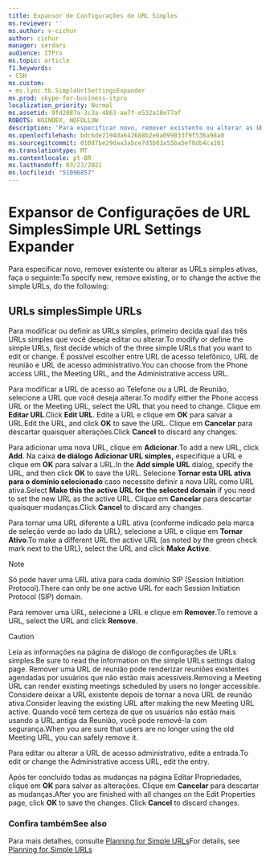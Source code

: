 ```yaml
---
title: Expansor de Configurações de URL Simples
ms.reviewer: ''
ms.author: v-cichur
author: cichur
manager: serdars
audience: ITPro
ms.topic: article
f1.keywords:
- CSH
ms.custom:
- ms.lync.tb.SimpleUrlSettingsExpander
ms.prod: skype-for-business-itpro
localization_priority: Normal
ms.assetid: 9fd2087a-3c3a-4863-aa7f-e532a18e77af
ROBOTS: NOINDEX, NOFOLLOW
description: 'Para especificar novo, remover existente ou alterar as URLs simples ativas, faça o seguinte:'
ms.openlocfilehash: bdc6de2194da642688b2e6a099833f9f536a98a0
ms.sourcegitcommit: 01087be29daa3abce7d3b03a55ba5ef8db4ca161
ms.translationtype: MT
ms.contentlocale: pt-BR
ms.lasthandoff: 03/23/2021
ms.locfileid: "51096857"
---
```

# <a name="simple-url-settings-expander"></a><span data-ttu-id="73eec-103">Expansor de Configurações de URL Simples</span><span class="sxs-lookup"><span data-stu-id="73eec-103">Simple URL Settings Expander</span></span>

<span data-ttu-id="73eec-104">Para especificar novo, remover existente ou alterar as URLs simples ativas, faça o seguinte:</span><span class="sxs-lookup"><span data-stu-id="73eec-104">To specify new, remove existing, or to change the active the simple URLs, do the following:</span></span>

## <a name="simple-urls"></a><span data-ttu-id="73eec-105">URLs simples</span><span class="sxs-lookup"><span data-stu-id="73eec-105">Simple URLs</span></span>

<span data-ttu-id="73eec-106">Para modificar ou definir as URLs simples, primeiro decida qual das três URLs simples que você deseja editar ou alterar.</span><span class="sxs-lookup"><span data-stu-id="73eec-106">To modify or define the simple URLs, first decide which of the three simple URLs that you want to edit or change.</span></span> <span data-ttu-id="73eec-107">É possível escolher entre URL de acesso telefônico, URL de reunião e URL de acesso administrativo.</span><span class="sxs-lookup"><span data-stu-id="73eec-107">You can choose from the Phone access URL, the Meeting URL, and the Administrative access URL.</span></span>

<span data-ttu-id="73eec-108">Para modificar a URL de acesso ao Telefone ou a URL de Reunião, selecione a URL que você deseja alterar.</span><span class="sxs-lookup"><span data-stu-id="73eec-108">To modify either the Phone access URL or the Meeting URL, select the URL that you need to change.</span></span> <span data-ttu-id="73eec-109">Clique em **Editar URL**.</span><span class="sxs-lookup"><span data-stu-id="73eec-109">Click **Edit URL**.</span></span> <span data-ttu-id="73eec-110">Edite a URL e clique em **OK** para salvar a URL.</span><span class="sxs-lookup"><span data-stu-id="73eec-110">Edit the URL, and click **OK** to save the URL.</span></span> <span data-ttu-id="73eec-111">Clique em **Cancelar** para descartar quaisquer alterações.</span><span class="sxs-lookup"><span data-stu-id="73eec-111">Click **Cancel** to discard any changes.</span></span>

<span data-ttu-id="73eec-112">Para adicionar uma nova URL, clique em  **Adicionar**.</span><span class="sxs-lookup"><span data-stu-id="73eec-112">To add a new URL, click **Add**.</span></span> <span data-ttu-id="73eec-113">Na caixa **de diálogo Adicionar URL simples,** especifique a URL e clique em **OK** para salvar a URL.</span><span class="sxs-lookup"><span data-stu-id="73eec-113">In the **Add simple URL** dialog, specify the URL, and then click **OK** to save the URL.</span></span> <span data-ttu-id="73eec-114">Selecione  **Tornar esta URL ativa para o domínio selecionado** caso necessite definir a nova URL como URL ativa.</span><span class="sxs-lookup"><span data-stu-id="73eec-114">Select **Make this the active URL for the selected domain** if you need to set the new URL as the active URL.</span></span> <span data-ttu-id="73eec-115">Clique em  **Cancelar** para descartar quaisquer mudanças.</span><span class="sxs-lookup"><span data-stu-id="73eec-115">Click **Cancel** to discard any changes.</span></span>

<span data-ttu-id="73eec-116">Para tornar uma URL diferente a URL ativa (conforme indicado pela marca de seleção verde ao lado da URL), selecione a URL e clique em **Tornar Ativo**.</span><span class="sxs-lookup"><span data-stu-id="73eec-116">To make a different URL the active URL (as noted by the green check mark next to the URL), select the URL and click **Make Active**.</span></span>

> [!NOTE]
> <span data-ttu-id="73eec-117">Só pode haver uma URL ativa para cada domínio SIP (Session Initiation Protocol).</span><span class="sxs-lookup"><span data-stu-id="73eec-117">There can only be one active URL for each Session Initiation Protocol (SIP) domain.</span></span>

<span data-ttu-id="73eec-118">Para remover uma URL, selecione a URL e clique em **Remover**.</span><span class="sxs-lookup"><span data-stu-id="73eec-118">To remove a URL, select the URL and click **Remove**.</span></span>

> [!CAUTION]
> <span data-ttu-id="73eec-119">Leia as informações na página de diálogo de configurações de URLs simples.</span><span class="sxs-lookup"><span data-stu-id="73eec-119">Be sure to read the information on the simple URLs settings dialog page.</span></span> <span data-ttu-id="73eec-120">Remover uma URL de reunião pode renderizar reuniões existentes agendadas por usuários que não estão mais acessíveis.</span><span class="sxs-lookup"><span data-stu-id="73eec-120">Removing a Meeting URL can render existing meetings scheduled by users no longer accessible.</span></span> <span data-ttu-id="73eec-121">Considere deixar a URL existente depois de tornar a nova URL de reunião ativa.</span><span class="sxs-lookup"><span data-stu-id="73eec-121">Consider leaving the existing URL after making the new Meeting URL active.</span></span> <span data-ttu-id="73eec-122">Quando você tem certeza de que os usuários não estão mais usando a URL antiga da Reunião, você pode removê-la com segurança.</span><span class="sxs-lookup"><span data-stu-id="73eec-122">When you are sure that users are no longer using the old Meeting URL, you can safely remove it.</span></span>

<span data-ttu-id="73eec-123">Para editar ou alterar a URL de acesso administrativo, edite a entrada.</span><span class="sxs-lookup"><span data-stu-id="73eec-123">To edit or change the Administrative access URL, edit the entry.</span></span>

<span data-ttu-id="73eec-p105">Após ter concluído todas as mudanças na página Editar Propriedades, clique em **OK** para salvar as alterações. Clique em **Cancelar** para descartar as mudanças.</span><span class="sxs-lookup"><span data-stu-id="73eec-p105">After you are finished with all changes on the Edit Properties page, click **OK** to save the changes. Click **Cancel** to discard changes.</span></span>

###  <a name="see-also"></a><span data-ttu-id="73eec-126">Confira também</span><span class="sxs-lookup"><span data-stu-id="73eec-126">See also</span></span>

<span data-ttu-id="73eec-127">Para mais detalhes, consulte [Planning for Simple URLs](/previous-versions/office/lync-server-2013/lync-server-2013-planning-for-simple-urls)</span><span class="sxs-lookup"><span data-stu-id="73eec-127">For details, see [Planning for Simple URLs](/previous-versions/office/lync-server-2013/lync-server-2013-planning-for-simple-urls)</span></span>